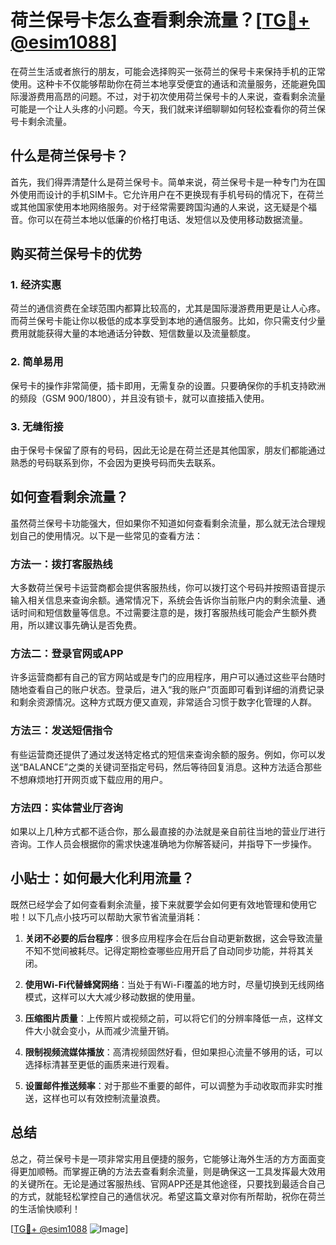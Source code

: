 # 荷兰保号卡怎么查看剩余流量？[[TG💪+ @esim1088](https://t.me/s/esim1088)]

在荷兰生活或者旅行的朋友，可能会选择购买一张荷兰的保号卡来保持手机的正常使用。这种卡不仅能够帮助你在荷兰本地享受便宜的通话和流量服务，还能避免国际漫游费用高昂的问题。不过，对于初次使用荷兰保号卡的人来说，查看剩余流量可能是一个让人头疼的小问题。今天，我们就来详细聊聊如何轻松查看你的荷兰保号卡剩余流量。

## 什么是荷兰保号卡？

首先，我们得弄清楚什么是荷兰保号卡。简单来说，荷兰保号卡是一种专门为在国外使用而设计的手机SIM卡。它允许用户在不更换现有手机号码的情况下，在荷兰或其他国家使用本地网络服务。对于经常需要跨国沟通的人来说，这无疑是个福音。你可以在荷兰本地以低廉的价格打电话、发短信以及使用移动数据流量。

## 购买荷兰保号卡的优势

### 1. 经济实惠
荷兰的通信资费在全球范围内都算比较高的，尤其是国际漫游费用更是让人心疼。而荷兰保号卡能让你以极低的成本享受到本地的通信服务。比如，你只需支付少量费用就能获得大量的本地通话分钟数、短信数量以及流量额度。

### 2. 简单易用
保号卡的操作非常简便，插卡即用，无需复杂的设置。只要确保你的手机支持欧洲的频段（GSM 900/1800），并且没有锁卡，就可以直接插入使用。

### 3. 无缝衔接
由于保号卡保留了原有的号码，因此无论是在荷兰还是其他国家，朋友们都能通过熟悉的号码联系到你，不会因为更换号码而失去联系。

## 如何查看剩余流量？

虽然荷兰保号卡功能强大，但如果你不知道如何查看剩余流量，那么就无法合理规划自己的使用情况。以下是一些常见的查看方法：

### 方法一：拨打客服热线
大多数荷兰保号卡运营商都会提供客服热线，你可以拨打这个号码并按照语音提示输入相关信息来查询余额。通常情况下，系统会告诉你当前账户内的剩余流量、通话时间和短信数量等信息。不过需要注意的是，拨打客服热线可能会产生额外费用，所以建议事先确认是否免费。

### 方法二：登录官网或APP
许多运营商都有自己的官方网站或是专门的应用程序，用户可以通过这些平台随时随地查看自己的账户状态。登录后，进入“我的账户”页面即可看到详细的消费记录和剩余资源情况。这种方式既方便又直观，非常适合习惯于数字化管理的人群。

### 方法三：发送短信指令
有些运营商还提供了通过发送特定格式的短信来查询余额的服务。例如，你可以发送“BALANCE”之类的关键词至指定号码，然后等待回复消息。这种方法适合那些不想麻烦地打开网页或下载应用的用户。

### 方法四：实体营业厅咨询
如果以上几种方式都不适合你，那么最直接的办法就是亲自前往当地的营业厅进行咨询。工作人员会根据你的需求快速准确地为你解答疑问，并指导下一步操作。

## 小贴士：如何最大化利用流量？

既然已经学会了如何查看剩余流量，接下来就要学会如何更有效地管理和使用它啦！以下几点小技巧可以帮助大家节省流量消耗：

1. **关闭不必要的后台程序**：很多应用程序会在后台自动更新数据，这会导致流量不知不觉间被耗尽。记得定期检查哪些应用开启了自动同步功能，并将其关闭。
   
2. **使用Wi-Fi代替蜂窝网络**：当处于有Wi-Fi覆盖的地方时，尽量切换到无线网络模式，这样可以大大减少移动数据的使用量。

3. **压缩图片质量**：上传照片或视频之前，可以将它们的分辨率降低一点，这样文件大小就会变小，从而减少流量开销。

4. **限制视频流媒体播放**：高清视频固然好看，但如果担心流量不够用的话，可以选择标清甚至更低的画质来进行观看。

5. **设置邮件推送频率**：对于那些不重要的邮件，可以调整为手动收取而非实时推送，这样也可以有效控制流量浪费。

## 总结

总之，荷兰保号卡是一项非常实用且便捷的服务，它能够让海外生活的方方面面变得更加顺畅。而掌握正确的方法去查看剩余流量，则是确保这一工具发挥最大效用的关键所在。无论是通过客服热线、官网APP还是其他途径，只要找到最适合自己的方式，就能轻松掌控自己的通信状况。希望这篇文章对你有所帮助，祝你在荷兰的生活愉快顺利！

[[TG💪+ @esim1088](https://t.me/s/esim1088) ![Image](https://i.postimg.cc/4NQfJmqS/Snipaste-2025-05-13-00-14-12.png)]